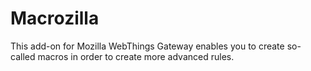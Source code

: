 # Macrozilla
This add-on for Mozilla WebThings Gateway enables you to create so-called macros in order to create more advanced rules.